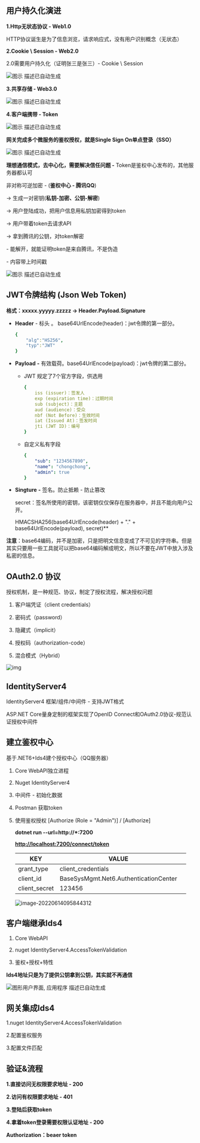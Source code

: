 ## 用户持久化演进

**1.Http无状态协议 - Web1.0**

HTTP协议诞生是为了信息浏览，请求响应式，没有用户识别概念（无状态）

 

**2.Cookie \ Session - Web2.0**

2.0需要用户持久化（证明张三是张三）- Cookie \ Session

![图示  描述已自动生成](00.Base.assets/clip_image002.jpg)

 

**3.共享存储 - Web3.0**

![图示  描述已自动生成](00.Base.assets/clip_image004.jpg)

**4.客户端携带 - Token**

![图示  描述已自动生成](00.Base.assets/clip_image006.jpg)

**网关完成多个微服务的鉴权授权，就是Single Sign On单点登录（SSO）**

![图示  描述已自动生成](00.Base.assets/clip_image008.jpg)

 

**理想通信模式，去中心化，需要解决信任问题 -** Token是鉴权中心发布的，其他服务器都认可

非对称可逆加密 - (**鉴权中心 - 腾讯QQ**) 

-> 生成一对密钥(**私钥-加密、公钥-解密**) 

-> 用户登陆成功，把用户信息用私钥加密得到token 

-> 用户带着token去请求API

-> 拿到腾讯的公钥，对token解密 

\- 能解开，就能证明token是来自腾讯，不是伪造

\- 内容带上时间戳

 

![图示  描述已自动生成](00.Base.assets/clip_image010.jpg)



## JWT令牌结构 (Json Web Token)

**格式：xxxxx.yyyyy.zzzzz -> Header.Payload.Signature**

* **Header** - 标头 。 base64UrlEncode(header)：jwt令牌的第一部分。

  ```yaml
  {
      "alg":"HS256",
      "typ":"JWT"
  }
  ```

  

* **Payload** **-** 有效载荷。base64UrlEncode(payload)：jwt令牌的第二部分。

  * JWT 规定了7个官方字段，供选用

    ```yaml
    {
        iss (issuer)：签发人
        exp (expiration time)：过期时间
        sub (subject)：主题
        aud (audience)：受众
        nbf (Not Before)：生效时间
        iat (Issued At)：签发时间
        jti (JWT ID)：编号
    }
    ```

  * 自定义私有字段

    ```yaml
    {
        "sub": "1234567890",
        "name": "chongchong",
        "admin": true
    }
    ```



* **Singture** **-** 签名。防止抵赖 - 防止篡改

  secret：签名所使用的密钥，该密钥仅仅保存在服务器中，并且不能向用户公开。

  HMACSHA256(base64UrlEncode(header) + "." + base64UrlEncode(payload), secret)**

  

**注意**：base64编码，并不是加密，只是把明文信息变成了不可见的字符串。但是其实只要用一些工具就可以把base64编码解成明文，所以不要在JWT中放入涉及私密的信息。



## OAuth2.0 协议

授权机制，是一种规范、协议，制定了授权流程，解决授权问题

1. 客户端凭证（client credentials）

2. 密码式（password）

3. 隐藏式（implicit）

4. 授权码（authorization-code）

5. 混合模式（Hybrid）

 ![img](00.Base.assets/format,f_auto.jpeg)

## IdentityServer4

IdentityServer4 框架/组件/中间件 - 支持JWT格式

ASP.NET Core量身定制的框架实现了OpenID Connect和OAuth2.0协议-规范认证授权中间件

 

## 建立鉴权中心

基于.NET6+Ids4建个授权中心（QQ服务器）

1. Core WebAPI独立进程

2. Nuget IdentityServer4

3. 中间件 - 初始化数据

4. Postman 获取token

5. 使用鉴权授权 [Authorize (Role =  "Admin")]  /  [Authorize]

   

   **dotnet run --url=http://*:7200**

   [**http://localhost:7200/connect/token**](http://localhost:7200/connect/token)

   | KEY           | VALUE                                 |      |
   | ------------- | ------------------------------------- | ---- |
   | grant_type    | client_credentials                    |      |
   | client_id     | BaseSysMgmt.Net6.AuthenticationCenter |      |
   | client_secret | 123456                                |      |

   ![image-20220614095844312](00.Base.assets/image-20220614095844312.png)



## 客户端继承Ids4

1. Core WebAPI

2. nuget IdentityServer4.AccessTokenValidation

3. 鉴权+授权+特性

 

**Ids4地址只是为了提供公钥拿到公钥，其实就不再通信**

![图形用户界面, 应用程序  描述已自动生成](00.Base.assets/clip_image014.jpg)

 

## 网关集成Ids4

1.nuget IdentityServer4.AccessTokenValidation

2.配置鉴权服务

3.配置文件匹配

 

## 验证&流程

**1.直接访问无权限要求地址 - 200**

**2.访问有权限要求地址 - 401**

**3.登陆后获取token**

**4.拿着token登录需要权限认证地址 - 200**

 

**Authorization：beaer token**